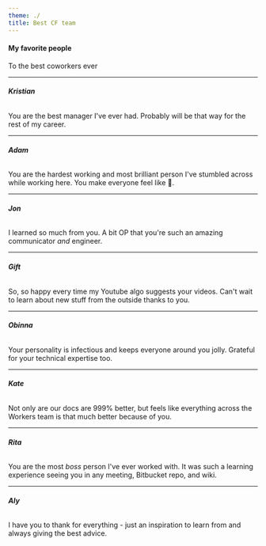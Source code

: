 ```yaml
---
theme: ./
title: Best CF team
---
```

#### **My favorite people** <br>
To the best coworkers ever

---

###### **Kristian** <br>

You are the best manager I've ever had. Probably will be that way for the rest of my career.

---

###### **Adam** <br>
You are the hardest working and most brilliant person I've stumbled across while working here. You make everyone feel like 🤯.

---

###### **Jon** <br>
I learned so much from you. A bit OP that you're such an amazing communicator _and_ engineer.

---

###### **Gift** <br>
So, so happy every time my Youtube algo suggests your videos. Can't wait to learn about new stuff from the outside thanks to you.

---

###### **Obinna** <br>
Your personality is infectious and keeps everyone around you jolly. Grateful for your technical expertise too.

---

###### **Kate** <br>
Not only are our docs are 999% better, but feels like everything across the Workers team is that much better because of you.

---

###### **Rita** <br>
You are the most _boss_ person I've ever worked with. It was such a learning experience seeing you in any meeting, Bitbucket repo, and wiki.

---

###### **Aly** <br>
I have you to thank for everything - just an inspiration to learn from and always giving the best advice.
